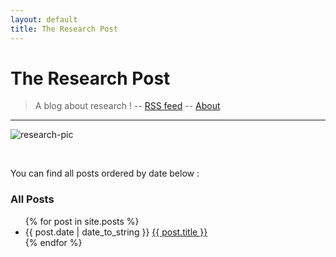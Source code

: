```yaml
---
layout: default
title: The Research Post
---
```


# The Research Post

> A blog about research !
> -- [RSS feed](https://rshpost.github.io/feed.xml)
> -- [About](https://rshpost.github.io/about)

<hr>

![research-pic](https://www.freecodecamp.org/news/content/images/size/w1000/2022/12/main-image.png)

<br>

You can find all posts ordered by date below :

### All Posts

<ul>
  {% for post in site.posts %}
    <li>
      {{ post.date | date_to_string }} <a href="{{ post.url }}">{{ post.title }}</a> 
    </li>
  {% endfor %}
</ul>
